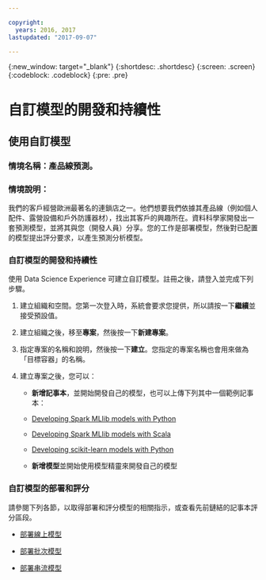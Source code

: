 ```yaml
---

copyright:
  years: 2016, 2017
lastupdated: "2017-09-07"

---
```

{:new_window: target="_blank"}
{:shortdesc: .shortdesc}
{:screen: .screen}
{:codeblock: .codeblock}
{:pre: .pre}

# 自訂模型的開發和持續性

## 使用自訂模型

### 情境名稱：產品線預測。

### 情境說明：

我們的客戶經營歐洲最著名的連鎖店之一。他們想要我們依據其產品線（例如個人配件、露營設備和戶外防護器材），找出其客戶的興趣所在。資料科學家開發出一套預測模型，並將其與您（開發人員）分享。您的工作是部署模型，然後對已配置的模型提出評分要求，以產生預測分析模型。

### 自訂模型的開發和持續性

使用 Data Science Experience 可建立自訂模型。註冊之後，請登入並完成下列步驟。

1. 建立組織和空間。您第一次登入時，系統會要求您提供，所以請按一下**繼續**並接受預設值。

2. 建立組織之後，移至**專案**，然後按一下**新建專案**。

3. 指定專案的名稱和說明，然後按一下**建立**。您指定的專案名稱也會用來做為「目標容器」的名稱。

4. 建立專案之後，您可以：
   *  **新增記事本**，並開始開發自己的模型，也可以上傳下列其中一個範例記事本：

    *  [Developing Spark MLlib models with Python](https://apsportal.ibm.com/analytics/notebooks/89492fd6-a641-4819-9176-3d9381561df9/view?access_token=d80bef1a172d1d83d3721b101886337158457281774186f181a2e6a5b57f5ec7)

    *  [Developing Spark MLlib models with Scala](https://apsportal.ibm.com/analytics/notebooks/c8652d2c-bfc9-4354-8168-f1c9f7f8dfc2/view?access_token=02a83fea8450a452c8de76af98dae078459d0f56810ddef4f4c62d5bc4fc72cf)

    *  [Developing scikit-learn models with Python](https://apsportal.ibm.com/analytics/notebooks/5215a61a-16d7-4fa2-b060-e3e243ceebe3/view?access_token=70f48c95c5571a614ce97484d3f168b1d9b6aeebce015187d3d77ce6038f025e)

   * **新增模型**並開始使用模型精靈來開發自己的模型



### 自訂模型的部署和評分

請參閱下列各節，以取得部署和評分模型的相關指示，或查看先前鏈結的記事本評分區段。

*  [部署線上模型](pm_service_api_spark_online.html)

*  [部署批次模型](pm_service_api_spark_batch.html)

*  [部署串流模型](pm_service_api_spark_streaming.html)
